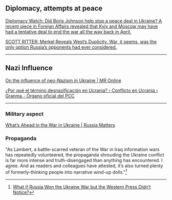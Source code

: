 

## Diplomacy, attempts at peace

[Diplomacy Watch: Did Boris Johnson help stop a peace deal in Ukraine? A recent piece in Foreign Affairs revealed that Kyiv and Moscow may have had a tentative deal to end the war all the way back in April.](https://responsiblestatecraft.org/2022/09/02/diplomacy-watch-why-did-the-west-stop-a-peace-deal-in-ukraine/)

[SCOTT RITTER: Merkel Reveals West’s Duplicity. War, it seems, was the only option Russia’s opponents had ever considered.](https://consortiumnews.com/2022/12/05/scott-ritter-merkel-reveals-wests-duplicity/)

---
## Nazi Influence
[On the influence of neo-Nazism in Ukraine | MR Online](https://mronline.org/2023/01/04/on-the-influence-of-neo-nazism-in-ukraine/)

[¿Por qué el término desnazificación en Ucrania? › Conflicto en Ucrania › Granma - Órgano oficial del PCC](https://www.granma.cu/conflicto-ucrania/2022-06-19/por-que-el-termino-desnazificacion-en-ucrania)

---

### Military aspect

[What’s Ahead in the War in Ukraine | Russia Matters](https://www.russiamatters.org/analysis/whats-ahead-war-ukraine)


### Propaganda

"As Lambert, a battle-scarred veteran of the War in Iraq information wars has repeatedly volunteered, the propaganda shrouding the Ukraine conflict is far more intense and truth-disengaged than anything has encountered. I agree. And as readers and colleagues have attested, it’s also turned plenty of formerly-thinking people into narrative wind-up dolls."[^1]




[^1]: [What if Russia Won the Ukraine War but the Western Press Didn’t Notice?](https://www.nakedcapitalism.com/2023/01/what-if-russia-won-the-ukraine-war-but-the-western-press-didnt-notice.html)